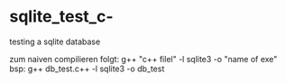 # sqlite_test_c-
testing a sqlite database

zum naiven compilieren folgt: g++  "c++ filel" -l sqlite3 -o "name of exe"
bsp: g++ db_test.c++ -l sqlite3 -o db_test 
